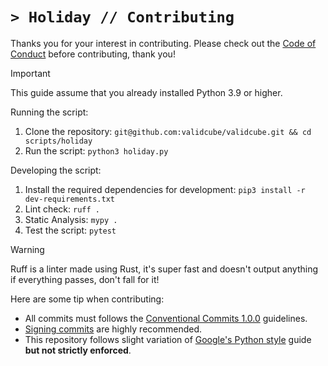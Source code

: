 # `> Holiday // Contributing`
Thanks you for your interest in contributing. Please check out the [Code of Conduct](CODE_OF_CONDUCT.md) before contributing, thank you!

> [!IMPORTANT]  
> This guide assume that you already installed Python 3.9 or higher.

Running the script:

1. Clone the repository: `git@github.com:validcube/validcube.git && cd scripts/holiday`
2. Run the script: `python3 holiday.py`

Developing the script:

1. Install the required dependencies for development: `pip3 install -r dev-requirements.txt`
2. Lint check: `ruff .`
3. Static Analysis: `mypy .`
4. Test the script: `pytest`

> [!WARNING]  
> Ruff is a linter made using Rust, it's super fast and doesn't output anything if everything passes, don't fall for it!

Here are some tip when contributing:

- All commits must follows the [Conventional Commits 1.0.0](https://www.conventionalcommits.org/en/v1.0.0/) guidelines.
- [Signing commits](https://docs.github.com/en/authentication/managing-commit-signature-verification/signing-commits) are highly recommended.
- This repository follows slight variation of [Google's Python style](https://google.github.io/styleguide/pyguide.html) guide **but not strictly enforced**.

